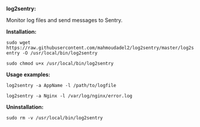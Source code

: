 **log2sentry:**

Monitor log files and send messages to Sentry.

**Installation:**

`sudo wget https://raw.githubusercontent.com/mahmoudadel2/log2sentry/master/log2sentry -O /usr/local/bin/log2sentry`

`sudo chmod u+x /usr/local/bin/log2sentry`

**Usage examples:**

`log2sentry -a AppName -l /path/to/logfile`

`log2sentry -a Nginx -l /var/log/nginx/error.log`


**Uninstallation:**

`sudo rm -v /usr/local/bin/log2sentry`
